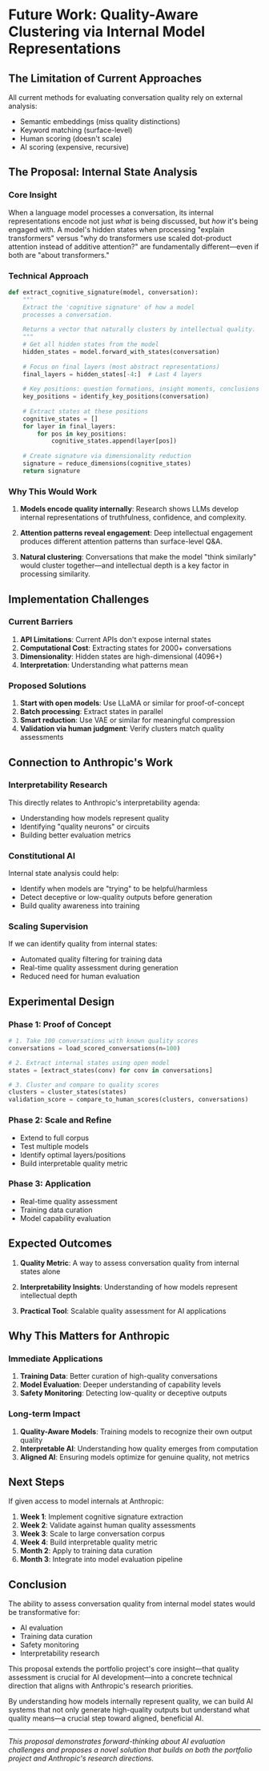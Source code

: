 # Future Work: Quality-Aware Clustering via Internal Model Representations

## The Limitation of Current Approaches

All current methods for evaluating conversation quality rely on external analysis:
- Semantic embeddings (miss quality distinctions)
- Keyword matching (surface-level)
- Human scoring (doesn't scale)
- AI scoring (expensive, recursive)

## The Proposal: Internal State Analysis

### Core Insight

When a language model processes a conversation, its internal representations encode not just *what* is being discussed, but *how* it's being engaged with. A model's hidden states when processing "explain transformers" versus "why do transformers use scaled dot-product attention instead of additive attention?" are fundamentally different—even if both are "about transformers."

### Technical Approach

```python
def extract_cognitive_signature(model, conversation):
    """
    Extract the 'cognitive signature' of how a model 
    processes a conversation.
    
    Returns a vector that naturally clusters by intellectual quality.
    """
    # Get all hidden states from the model
    hidden_states = model.forward_with_states(conversation)
    
    # Focus on final layers (most abstract representations)
    final_layers = hidden_states[-4:]  # Last 4 layers
    
    # Key positions: question formations, insight moments, conclusions
    key_positions = identify_key_positions(conversation)
    
    # Extract states at these positions
    cognitive_states = []
    for layer in final_layers:
        for pos in key_positions:
            cognitive_states.append(layer[pos])
    
    # Create signature via dimensionality reduction
    signature = reduce_dimensions(cognitive_states)
    return signature
```

### Why This Would Work

1. **Models encode quality internally**: Research shows LLMs develop internal representations of truthfulness, confidence, and complexity.

2. **Attention patterns reveal engagement**: Deep intellectual engagement produces different attention patterns than surface-level Q&A.

3. **Natural clustering**: Conversations that make the model "think similarly" would cluster together—and intellectual depth is a key factor in processing similarity.

## Implementation Challenges

### Current Barriers

1. **API Limitations**: Current APIs don't expose internal states
2. **Computational Cost**: Extracting states for 2000+ conversations
3. **Dimensionality**: Hidden states are high-dimensional (4096+)
4. **Interpretation**: Understanding what patterns mean

### Proposed Solutions

1. **Start with open models**: Use LLaMA or similar for proof-of-concept
2. **Batch processing**: Extract states in parallel
3. **Smart reduction**: Use VAE or similar for meaningful compression
4. **Validation via human judgment**: Verify clusters match quality assessments

## Connection to Anthropic's Work

### Interpretability Research

This directly relates to Anthropic's interpretability agenda:
- Understanding how models represent quality
- Identifying "quality neurons" or circuits
- Building better evaluation metrics

### Constitutional AI

Internal state analysis could help:
- Identify when models are "trying" to be helpful/harmless
- Detect deceptive or low-quality outputs before generation
- Build quality awareness into training

### Scaling Supervision

If we can identify quality from internal states:
- Automated quality filtering for training data
- Real-time quality assessment during generation
- Reduced need for human evaluation

## Experimental Design

### Phase 1: Proof of Concept
```python
# 1. Take 100 conversations with known quality scores
conversations = load_scored_conversations(n=100)

# 2. Extract internal states using open model
states = [extract_states(conv) for conv in conversations]

# 3. Cluster and compare to quality scores
clusters = cluster_states(states)
validation_score = compare_to_human_scores(clusters, conversations)
```

### Phase 2: Scale and Refine
- Extend to full corpus
- Test multiple models
- Identify optimal layers/positions
- Build interpretable quality metric

### Phase 3: Application
- Real-time quality assessment
- Training data curation
- Model capability evaluation

## Expected Outcomes

1. **Quality Metric**: A way to assess conversation quality from internal states alone

2. **Interpretability Insights**: Understanding of how models represent intellectual depth

3. **Practical Tool**: Scalable quality assessment for AI applications

## Why This Matters for Anthropic

### Immediate Applications

1. **Training Data**: Better curation of high-quality conversations
2. **Model Evaluation**: Deeper understanding of capability levels
3. **Safety Monitoring**: Detecting low-quality or deceptive outputs

### Long-term Impact

1. **Quality-Aware Models**: Training models to recognize their own output quality
2. **Interpretable AI**: Understanding how quality emerges from computation
3. **Aligned AI**: Ensuring models optimize for genuine quality, not metrics

## Next Steps

If given access to model internals at Anthropic:

1. **Week 1**: Implement cognitive signature extraction
2. **Week 2**: Validate against human quality assessments
3. **Week 3**: Scale to large conversation corpus
4. **Week 4**: Build interpretable quality metric
5. **Month 2**: Apply to training data curation
6. **Month 3**: Integrate into model evaluation pipeline

## Conclusion

The ability to assess conversation quality from internal model states would be transformative for:
- AI evaluation
- Training data curation
- Safety monitoring
- Interpretability research

This proposal extends the portfolio project's core insight—that quality assessment is crucial for AI development—into a concrete technical direction that aligns with Anthropic's research priorities.

By understanding how models internally represent quality, we can build AI systems that not only generate high-quality outputs but understand what quality means—a crucial step toward aligned, beneficial AI.

---

*This proposal demonstrates forward-thinking about AI evaluation challenges and proposes a novel solution that builds on both the portfolio project and Anthropic's research directions.*